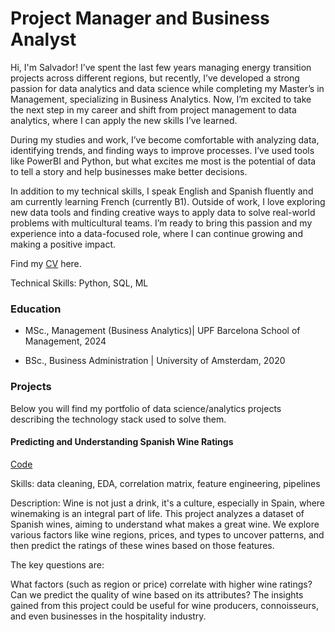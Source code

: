 # Project Manager and Business Analyst

Hi, I'm Salvador! I’ve spent the last few years managing energy transition projects across different regions, but recently, I’ve developed a strong passion for data analytics and data science while completing my Master’s in Management, specializing in Business Analytics. Now, I’m excited to take the next step in my career and shift from project management to data analytics, where I can apply the new skills I’ve learned.

During my studies and work, I’ve become comfortable with analyzing data, identifying trends, and finding ways to improve processes. I’ve used tools like PowerBI and Python, but what excites me most is the potential of data to tell a story and help businesses make better decisions.

In addition to my technical skills, I speak English and Spanish fluently and am currently learning French (currently B1). Outside of work, I love exploring new data tools and finding creative ways to apply data to solve real-world problems with multicultural teams. I’m ready to bring this passion and my experience into a data-focused role, where I can continue growing and making a positive impact.

Find my [CV](/assets/files/CV.pdf) here.

Technical Skills: Python, SQL, ML

### Education
- MSc., Management (Business Analytics)| UPF Barcelona School of Management, 2024

- BSc., Business Administration | University of Amsterdam, 2020

### Projects

Below you will find my portfolio of data science/analytics projects describing the technology stack used to solve them.

#### Predicting and Understanding Spanish Wine Ratings

[Code](/projects/Predicting_and_Understanding_Spanish_Wine_Ratings.ipynb)

Skills: data cleaning, EDA, correlation matrix, feature engineering, pipelines

Description: Wine is not just a drink, it's a culture, especially in Spain, where winemaking is an integral part of life. This project analyzes a dataset of Spanish wines, aiming to understand what makes a great wine. We explore various factors like wine regions, prices, and types to uncover patterns, and then predict the ratings of these wines based on those features.

The key questions are:

What factors (such as region or price) correlate with higher wine ratings?
Can we predict the quality of wine based on its attributes?
The insights gained from this project could be useful for wine producers, connoisseurs, and even businesses in the hospitality industry.
